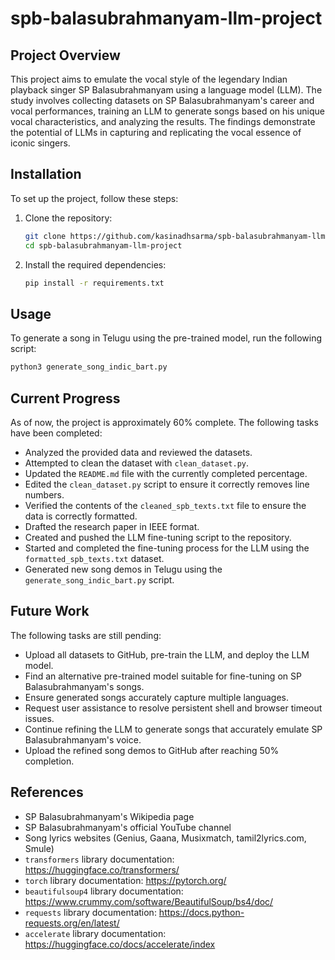 # spb-balasubrahmanyam-llm-project

## Project Overview
This project aims to emulate the vocal style of the legendary Indian playback singer SP Balasubrahmanyam using a language model (LLM). The study involves collecting datasets on SP Balasubrahmanyam's career and vocal performances, training an LLM to generate songs based on his unique vocal characteristics, and analyzing the results. The findings demonstrate the potential of LLMs in capturing and replicating the vocal essence of iconic singers.

## Installation
To set up the project, follow these steps:
1. Clone the repository:
   ```bash
   git clone https://github.com/kasinadhsarma/spb-balasubrahmanyam-llm-project.git
   cd spb-balasubrahmanyam-llm-project
   ```
2. Install the required dependencies:
   ```bash
   pip install -r requirements.txt
   ```

## Usage
To generate a song in Telugu using the pre-trained model, run the following script:
```bash
python3 generate_song_indic_bart.py
```

## Current Progress
As of now, the project is approximately 60% complete. The following tasks have been completed:
- Analyzed the provided data and reviewed the datasets.
- Attempted to clean the dataset with `clean_dataset.py`.
- Updated the `README.md` file with the currently completed percentage.
- Edited the `clean_dataset.py` script to ensure it correctly removes line numbers.
- Verified the contents of the `cleaned_spb_texts.txt` file to ensure the data is correctly formatted.
- Drafted the research paper in IEEE format.
- Created and pushed the LLM fine-tuning script to the repository.
- Started and completed the fine-tuning process for the LLM using the `formatted_spb_texts.txt` dataset.
- Generated new song demos in Telugu using the `generate_song_indic_bart.py` script.

## Future Work
The following tasks are still pending:
- Upload all datasets to GitHub, pre-train the LLM, and deploy the LLM model.
- Find an alternative pre-trained model suitable for fine-tuning on SP Balasubrahmanyam's songs.
- Ensure generated songs accurately capture multiple languages.
- Request user assistance to resolve persistent shell and browser timeout issues.
- Continue refining the LLM to generate songs that accurately emulate SP Balasubrahmanyam's voice.
- Upload the refined song demos to GitHub after reaching 50% completion.

## References
- SP Balasubrahmanyam's Wikipedia page
- SP Balasubrahmanyam's official YouTube channel
- Song lyrics websites (Genius, Gaana, Musixmatch, tamil2lyrics.com, Smule)
- `transformers` library documentation: https://huggingface.co/transformers/
- `torch` library documentation: https://pytorch.org/
- `beautifulsoup4` library documentation: https://www.crummy.com/software/BeautifulSoup/bs4/doc/
- `requests` library documentation: https://docs.python-requests.org/en/latest/
- `accelerate` library documentation: https://huggingface.co/docs/accelerate/index
